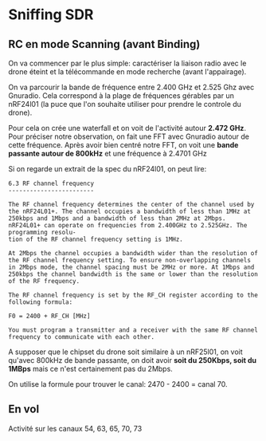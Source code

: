 # Sniffing SDR
## RC en mode Scanning (avant Binding)

On va commencer par le plus simple: caractériser la liaison radio avec le drone éteint et la télécommande en mode recherche (avant l'appairage).


On va parcourir la bande de fréquence entre 2.400 GHz et 2.525 Ghz avec Gnuradio. Cela correspond à la plage de fréquences gérables par un nRF24l01 (la puce que l'on souhaite utiliser pour prendre le controle du drone).

Pour cela on crée une waterfall et on voit de l'activité autour **2.472 GHz**. Pour préciser notre observation, on fait une FFT avec Gnuradio autour de cette fréquence. Après avoir bien centré notre FFT, on voit une **bande passante autour de 800kHz** et une fréquence à 2.4701 GHz

Si on regarde un extrait de la spec du nRF24l01, on peut lire:

```
6.3 RF channel frequency
------------------------

The RF channel frequency determines the center of the channel used by the nRF24L01+. The channel occupies a bandwidth of less than 1MHz at 250kbps and 1Mbps and a bandwidth of less than 2MHz at 2Mbps. nRF24L01+ can operate on frequencies from 2.400GHz to 2.525GHz. The programming resolu-
tion of the RF channel frequency setting is 1MHz.

At 2Mbps the channel occupies a bandwidth wider than the resolution of the RF channel frequency setting. To ensure non-overlapping channels in 2Mbps mode, the channel spacing must be 2MHz or more. At 1Mbps and 250kbps the channel bandwidth is the same or lower than the resolution of the RF frequency.

The RF channel frequency is set by the RF_CH register according to the following formula:

F0 = 2400 + RF_CH [MHz]

You must program a transmitter and a receiver with the same RF channel frequency to communicate with each other.
```

A supposer que le chipset du drone soit similaire à un nRF25l01, on voit qu'avec 800kHz de bande passante, on doit avoir **soit du 250Kbps, soit du 1MBps** mais ce n'est certainement pas du 2Mbps.

On utilise la formule pour trouver le canal: 2470 - 2400 = canal 70.

## En vol

Activité sur les canaux 54, 63, 65, 70, 73
